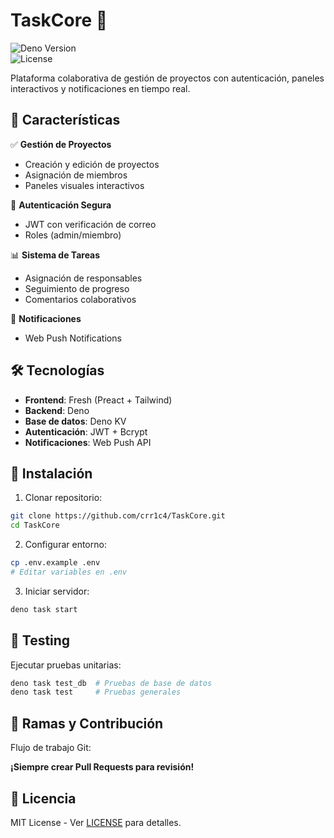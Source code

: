 # TaskCore 🚀  

![Deno Version](https://img.shields.io/badge/Deno-2.2.4+-black?logo=deno&logoColor=white)  
![License](https://img.shields.io/badge/License-MIT-green)

Plataforma colaborativa de gestión de proyectos con autenticación, paneles interactivos y notificaciones en tiempo real.  

## 🌟 Características

✅ **Gestión de Proyectos**  
- Creación y edición de proyectos  
- Asignación de miembros  
- Paneles visuales interactivos  

🔐 **Autenticación Segura**  
- JWT con verificación de correo  
- Roles (admin/miembro)  

📊 **Sistema de Tareas**  
- Asignación de responsables  
- Seguimiento de progreso  
- Comentarios colaborativos  

🔔 **Notificaciones**  
- Web Push Notifications  

## 🛠️ Tecnologías  

- **Frontend**: Fresh (Preact + Tailwind)  
- **Backend**: Deno  
- **Base de datos**: Deno KV  
- **Autenticación**: JWT + Bcrypt  
- **Notificaciones**: Web Push API  

## 🚀 Instalación  

1. Clonar repositorio:  
```bash  
git clone https://github.com/crr1c4/TaskCore.git  
cd TaskCore  
```  

2. Configurar entorno:  
```bash  
cp .env.example .env  
# Editar variables en .env  
```  

3. Iniciar servidor:  
```bash  
deno task start  
```  

## 🧪 Testing  

Ejecutar pruebas unitarias:  
```bash  
deno task test_db  # Pruebas de base de datos  
deno task test     # Pruebas generales  
```  

## 🌿 Ramas y Contribución  

Flujo de trabajo Git:  

**¡Siempre crear Pull Requests para revisión!**  

## 📄 Licencia  

MIT License - Ver [LICENSE](LICENSE) para detalles.  

